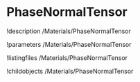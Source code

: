 <!-- MOOSE Documentation Stub: Remove this when content is added. -->

# PhaseNormalTensor
!description /Materials/PhaseNormalTensor

!parameters /Materials/PhaseNormalTensor

!listingfiles /Materials/PhaseNormalTensor

!childobjects /Materials/PhaseNormalTensor
